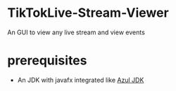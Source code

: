 # TikTokLive-Stream-Viewer
An GUI to view any live stream and view events

# prerequisites
- An JDK with javafx integrated like [Azul JDK](https://www.azul.com/downloads/?version=java-23&package=jdk-fx#zulu)
